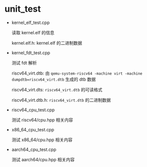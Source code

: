 
# unit_test

- kernel_elf_test.cpp

    读取 kernel.elf 的信息
    
    kernel.elf.h: kernel.elf 的二进制数据

- kernel_fdt_test.cpp

    测试 fdt 解析

    riscv64_virt.dtb: 由 `qemu-system-riscv64 -machine virt -machine dumpdtb=riscv64_virt.dtb` 生成的 dtb 数据
    
    riscv64_virt.dts: `riscv64_virt.dtb` 的可读格式

    riscv64_virt.dtb.h: `riscv64_virt.dtb` 的二进制数据

- riscv64_cpu_test.cpp

    测试 riscv64/cpu.hpp 相关内容

- x86_64_cpu_test.cpp

    测试 x86_64/cpu.hpp 相关内容

- aarch64_cpu_test.cpp

    测试 aarch64/cpu.hpp 相关内容
